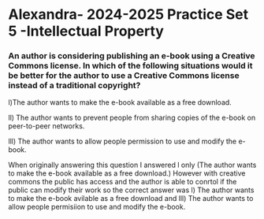 # Alexandra- 2024-2025 Practice Set 5 -Intellectual Property
### An author is considering publishing an e-book using a Creative Commons license. In which of the following situations would it be better for the author to use a Creative Commons license instead of a traditional copyright?

l)The author wants to make the e-book available as a free download.

ll) The author wants to prevent people from sharing copies of the e-book on peer-to-peer networks.

lll) The author wants to allow people permission to use and modify the e-book.

When originally answering this question I answered l only (The author wants to make the e-book available as a free download.) However with creative commons the public has access and the author is able to conrtol if the public can modify their work so the correct answer was l) The author wants to make the e-book avilable as a free download and lll) The author wants to allow people permisiion to use and modify the e-book.
